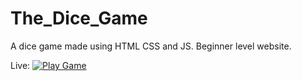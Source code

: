 ﻿# The_Dice_Game
A dice game made using HTML CSS and JS. Beginner level website.

Live: [![Play Game]()](https://vicgok.github.io/The_Dice_Game/dice-game/base.html)
